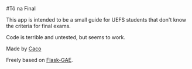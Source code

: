 #Tô na Final

This app is intended to be a small guide for UEFS students that don't know the criteria for final exams.

Code is terrible and untested, but seems to work.

Made by [Caco](http://www.facebook.com/cacovsky)

Freely based on [Flask-GAE](https://github.com/kelp404/Flask-GAE).



